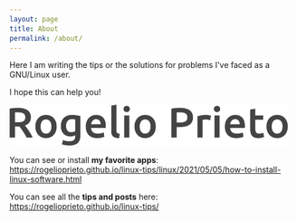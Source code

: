 ```yaml
---
layout: page
title: About
permalink: /about/
---
```



Here I am writing the tips or the solutions for problems I've faced as a GNU/Linux user.

I hope this can help you!


![](firma-Rogelio-Prieto.png)


You can see or install **my favorite apps**:\
<https://rogelioprieto.github.io/linux-tips/linux/2021/05/05/how-to-install-linux-software.html>

You can see all the **tips and posts** here:\
<https://rogelioprieto.github.io/linux-tips/>
